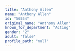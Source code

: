 ```yaml
---
title: "Anthony Allen"
name: "Anthony Allen"
id: "56554"
original_name: "Anthony Allen"
known_for_department: "Acting"
gender: "2"
adult: "false"
profile_path: "null"
---
```

